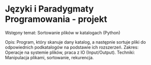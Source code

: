 # Języki i Paradygmaty Programowania - projekt

Wstępny temat: Sortowanie plików w katalogach (Python)

Opis: Program, który skanuje dany katalog, a następnie sortuje pliki do odpowiednich
podkatalogów na podstawie ich rozszerzeń.
Zakres: Operacje na systemie plików, praca z IO (Input/Output).
Techniki: Manipulacja plikami, sortowanie, rekurencja.
